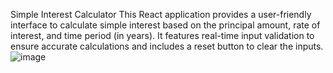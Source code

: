 Simple Interest Calculator
This React application provides a user-friendly interface to calculate simple interest based on the principal amount, rate of interest, and time period (in years). It features real-time input validation to ensure accurate calculations and includes a reset button to clear the inputs.
![image](https://github.com/shanishaju/Simple-Interest-Calculator/assets/115702546/488bd90a-0efa-4da6-afdd-933ad493221b)

